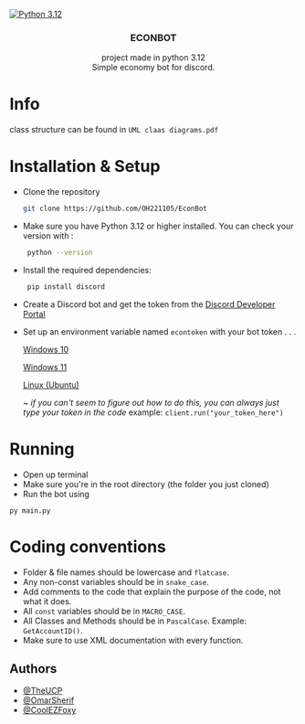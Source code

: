 [![Python 3.12](https://img.shields.io/badge/python-3.12-blue.svg)](https://www.python.org/downloads/release/python-312/)

<div align="center">

  <h3 align="center">ECONBOT</h3>
  
  <p align="center">
    project made in python 3.12
    <br>
    Simple economy bot for discord.
  </p>
</div>

# Info

class structure can be found in `UML claas diagrams.pdf`

# Installation & Setup

- Clone the repository

   ```bash
   git clone https://github.com/OH221105/EconBot
   ```

- Make sure you have Python 3.12 or higher installed.
  You can check your version with :
  ```bash
   python --version
   ```

- Install the required dependencies:
  ```bash
   pip install discord
   ```
   
- Create a Discord bot and get the token from the [Discord Developer Portal](https://discord.com/developers/applications)

- Set up an environment variable named `econtoken` with your bot token . . .

   [Windows 10](https://www.youtube.com/watch?v=z84UIZy_qgE)

   [Windows 11](https://www.youtube.com/watch?v=ow2jROvxyH4&t=2s)

   [Linux (Ubuntu)](https://www.youtube.com/watch?v=Y6_7xaxkPik)

  ~ *if you can't seem to figure out how to do this, you can always just type your token in the code*
example: `client.run("your_token_here")`


# Running

- Open up terminal
- Make sure you're in the root directory (the folder you just cloned)
- Run the bot using
```base
py main.py
```


# Coding conventions
- Folder & file names should be lowercase and `flatcase`.
- Any non-const variables should be in `snake_case`.
- Add comments to the code that explain the purpose of the code, not what it does.
- All `const` variables should be in `MACRO_CASE`.
- All Classes and Methods should be in `PascalCase`. Example: `GetAccountID()`.
- Make sure to use XML documentation with every function.

## Authors

- [@TheUCP](https://github.com/OH221105)
- [@OmarSherif](https://github.com/OmarSherif06)
- [@CoolEZFoxy](https://github.com/CoolEZFoxy)
